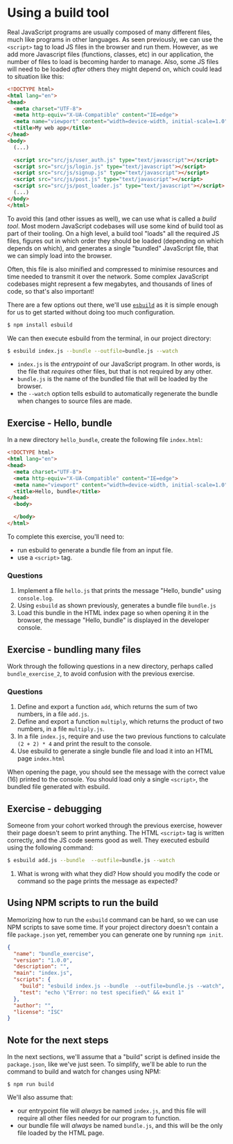 # Using a build tool

Real JavaScript programs are usually composed of many different files, much like programs in other languages. As seen previously, we can use the `<script>` tag to load JS files in the browser and run them. However, as we add more Javascript files (functions, classes, etc) in our application, the number of files to load is becoming harder to manage. Also, some JS files will need to be loaded *after* others they might depend on, which could lead to situation like this:

```html
<!DOCTYPE html>
<html lang="en">
<head>
  <meta charset="UTF-8">
  <meta http-equiv="X-UA-Compatible" content="IE=edge">
  <meta name="viewport" content="width=device-width, initial-scale=1.0">
  <title>My web app</title>
</head>
<body>
  (...)

  <script src="src/js/user_auth.js" type="text/javascript"></script>
  <script src="src/js/login.js" type="text/javascript"></script>
  <script src="src/js/signup.js" type="text/javascript"></script>
  <script src="src/js/post.js" type="text/javascript"></script>
  <script src="src/js/post_loader.js" type="text/javascript"></script>
  (...)
</body>
</html>
```

To avoid this (and other issues as well), we can use what is called a *build tool*. Most modern JavaScript codebases will use some kind of build tool as part of their tooling. On a high level, a build tool "loads" all the required JS files, figures out in which order they should be loaded (depending on which depends on which), and generates a single "bundled" JavaScript file, that we can simply load into the browser.

Often, this file is also minified and compressed to minimise resources and time needed to transmit it over the network. Some complex JavaScript codebases might represent a few megabytes, and thousands of lines of code, so that's also important!

There are a few options out there, we'll use [`esbuild`](https://esbuild.github.io/getting-started/) as it is simple enough for us to get started without doing too much configuration.

```bash
$ npm install esbuild
```

We can then execute esbuild from the terminal, in our project directory:

```bash
$ esbuild index.js --bundle --outfile=bundle.js --watch
```

 * `index.js` is the *entrypoint* of our JavaScript program. In other words, is the file that *requires* other files, but that is not required by any other.
 * `bundle.js` is the name of the bundled file that will be loaded by the browser.
 * the `--watch` option tells esbuild to automatically regenerate the bundle when changes to source files are made.

## Exercise - Hello, bundle

In a new directory `hello_bundle`, create the following file `index.html`:

```html
<!DOCTYPE html>
<html lang="en">
<head>
  <meta charset="UTF-8">
  <meta http-equiv="X-UA-Compatible" content="IE=edge">
  <meta name="viewport" content="width=device-width, initial-scale=1.0">
  <title>Hello, bundle</title>
</head>
  <body>

  </body>
</html>
```

To complete this exercise, you'll need to:
 * run esbuild to generate a bundle file from an input file.
 * use a `<script>` tag.

### Questions
1. Implement a file `hello.js` that prints the message "Hello, bundle" using `console.log`.
2. Using `esbuild` as shown previously, generates a bundle file `bundle.js`
3. Load this bundle in the HTML index page so when opening it in the browser, the message "Hello, bundle" is displayed in the developer console.

## Exercise - bundling many files

Work through the following questions in a new directory, perhaps called `bundle_exercise_2`, to avoid confusion with the previous exercise.

### Questions

1. Define and export a function `add`, which returns the sum of two numbers, in a file `add.js`.
2. Define and export a function `multiply`, which returns the product of two numbers, in a file `multiply.js`.
3. In a file `index.js`, require and use the two previous functions to calculate `(2 + 2) * 4` and print the result to the console.
4. Use esbuild to generate a single bundle file and load it into an HTML page `index.html`

When opening the page, you should see the message with the correct value (16) printed to the console. You should load only a single `<script>`, the bundled file generated with esbuild.

## Exercise - debugging

Someone from your cohort worked through the previous exercise, however their page doesn't seem to print anything. The HTML `<script>` tag is written correctly, and the JS code seems good as well. They executed esbuild using the following command:

```bash
$ esbuild add.js --bundle  --outfile=bundle.js --watch
```

1. What is wrong with what they did? How should you modify the code or command so the page prints the message as expected?

## Using NPM scripts to run the build

Memorizing how to run the `esbuild` command can be hard, so we can use NPM scripts to save some time. If your project directory doesn't contain a file `package.json` yet, remember you can generate one by running `npm init`.

```json
{
  "name": "bundle_exercise",
  "version": "1.0.0",
  "description": "",
  "main": "index.js",
  "scripts": {
    "build": "esbuild index.js --bundle  --outfile=bundle.js --watch",
    "test": "echo \"Error: no test specified\" && exit 1"
  },
  "author": "",
  "license": "ISC"
}

```

## Note for the next steps

In the next sections, we'll assume that a "build" script is defined inside the `package.json`, like we've just seen. To simplify, we'll be able to run the command to build and watch for changes using NPM:

```
$ npm run build
```

We'll also assume that:
 * our entrypoint file will *always* be named `index.js`, and this file will require all other files needed for our program to function. 
 * our bundle file will *always* be named `bundle.js`, and this will be the only file loaded by the HTML page.